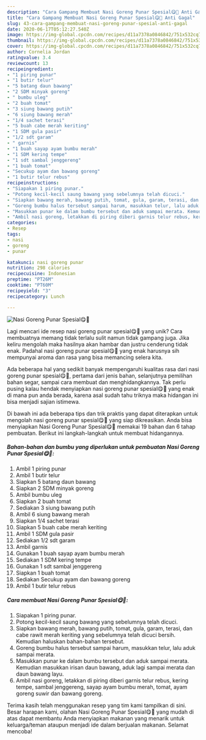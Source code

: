 ```yaml
---
description: "Cara Gampang Membuat Nasi Goreng Punar Spesial😋🤤 Anti Gagal"
title: "Cara Gampang Membuat Nasi Goreng Punar Spesial😋🤤 Anti Gagal"
slug: 43-cara-gampang-membuat-nasi-goreng-punar-spesial-anti-gagal
date: 2020-06-17T05:12:27.540Z
image: https://img-global.cpcdn.com/recipes/d11a7378a0846842/751x532cq70/nasi-goreng-punar-spesial😋🤤-foto-resep-utama.jpg
thumbnail: https://img-global.cpcdn.com/recipes/d11a7378a0846842/751x532cq70/nasi-goreng-punar-spesial😋🤤-foto-resep-utama.jpg
cover: https://img-global.cpcdn.com/recipes/d11a7378a0846842/751x532cq70/nasi-goreng-punar-spesial😋🤤-foto-resep-utama.jpg
author: Cornelia Jordan
ratingvalue: 3.4
reviewcount: 13
recipeingredient:
- "1 piring punar"
- "1 butir telur"
- "5 batang daun bawang"
- "2 SDM minyak goreng"
- " bumbu uleg"
- "2 buah tomat"
- "3 siung bawang putih"
- "6 siung bawang merah"
- "1/4 sachet terasi"
- "5 buah cabe merah keriting"
- "1 SDM gula pasir"
- "1/2 sdt garam"
- " garnis"
- "1 buah sayap ayam bumbu merah"
- "1 SDM kering tempe"
- "1 sdt sambal jenggereng"
- "1 buah tomat"
- "Secukup ayam dan bawang goreng"
- "1 butir telur rebus"
recipeinstructions:
- "Siapakan 1 piring punar."
- "Potong kecil-kecil saung bawang yang sebelumnya telah dicuci."
- "Siapkan bawang merah, bawang putih, tomat, gula, garam, terasi, dan cabe rawit merah keriting yang sebelumnya telah dicuci bersih. Kemudian haluskan bahan-bahan tersebut."
- "Goreng bumbu halus tersebut sampai harum, masukkan telur, lalu aduk sampai merata."
- "Masukkan punar ke dalam bumbu tersebut dan aduk sampai merata. Kemudian masukkan irisan daun bawang, aduk lagi sampai merata dan daun bawang layu."
- "Ambil nasi goreng, letakkan di piring diberi garnis telur rebus, kering tempe, sambal jenggereng, sayap ayam bumbu merah, tomat, ayam goreng suwir dan bawang goreng."
categories:
- Resep
tags:
- nasi
- goreng
- punar

katakunci: nasi goreng punar 
nutrition: 298 calories
recipecuisine: Indonesian
preptime: "PT26M"
cooktime: "PT60M"
recipeyield: "3"
recipecategory: Lunch

---
```



![Nasi Goreng Punar Spesial😋🤤](https://img-global.cpcdn.com/recipes/d11a7378a0846842/751x532cq70/nasi-goreng-punar-spesial😋🤤-foto-resep-utama.jpg)

Lagi mencari ide resep nasi goreng punar spesial😋🤤 yang unik? Cara membuatnya memang tidak terlalu sulit namun tidak gampang juga. Jika keliru mengolah maka hasilnya akan hambar dan justru cenderung tidak enak. Padahal nasi goreng punar spesial😋🤤 yang enak harusnya sih mempunyai aroma dan rasa yang bisa memancing selera kita.

Ada beberapa hal yang sedikit banyak mempengaruhi kualitas rasa dari nasi goreng punar spesial😋🤤, pertama dari jenis bahan, selanjutnya pemilihan bahan segar, sampai cara membuat dan menghidangkannya. Tak perlu pusing kalau hendak menyiapkan nasi goreng punar spesial😋🤤 yang enak di mana pun anda berada, karena asal sudah tahu triknya maka hidangan ini bisa menjadi sajian istimewa.




Di bawah ini ada beberapa tips dan trik praktis yang dapat diterapkan untuk mengolah nasi goreng punar spesial😋🤤 yang siap dikreasikan. Anda bisa menyiapkan Nasi Goreng Punar Spesial😋🤤 memakai 19 bahan dan 6 tahap pembuatan. Berikut ini langkah-langkah untuk membuat hidangannya.

<!--inarticleads1-->

##### Bahan-bahan dan bumbu yang diperlukan untuk pembuatan Nasi Goreng Punar Spesial😋🤤:

1. Ambil 1 piring punar
1. Ambil 1 butir telur
1. Siapkan 5 batang daun bawang
1. Siapkan 2 SDM minyak goreng
1. Ambil  bumbu uleg
1. Siapkan 2 buah tomat
1. Sediakan 3 siung bawang putih
1. Ambil 6 siung bawang merah
1. Siapkan 1/4 sachet terasi
1. Siapkan 5 buah cabe merah keriting
1. Ambil 1 SDM gula pasir
1. Sediakan 1/2 sdt garam
1. Ambil  garnis
1. Gunakan 1 buah sayap ayam bumbu merah
1. Sediakan 1 SDM kering tempe
1. Gunakan 1 sdt sambal jenggereng
1. Siapkan 1 buah tomat
1. Sediakan Secukup ayam dan bawang goreng
1. Ambil 1 butir telur rebus




<!--inarticleads2-->

##### Cara membuat Nasi Goreng Punar Spesial😋🤤:

1. Siapakan 1 piring punar.
1. Potong kecil-kecil saung bawang yang sebelumnya telah dicuci.
1. Siapkan bawang merah, bawang putih, tomat, gula, garam, terasi, dan cabe rawit merah keriting yang sebelumnya telah dicuci bersih. Kemudian haluskan bahan-bahan tersebut.
1. Goreng bumbu halus tersebut sampai harum, masukkan telur, lalu aduk sampai merata.
1. Masukkan punar ke dalam bumbu tersebut dan aduk sampai merata. Kemudian masukkan irisan daun bawang, aduk lagi sampai merata dan daun bawang layu.
1. Ambil nasi goreng, letakkan di piring diberi garnis telur rebus, kering tempe, sambal jenggereng, sayap ayam bumbu merah, tomat, ayam goreng suwir dan bawang goreng.




Terima kasih telah menggunakan resep yang tim kami tampilkan di sini. Besar harapan kami, olahan Nasi Goreng Punar Spesial😋🤤 yang mudah di atas dapat membantu Anda menyiapkan makanan yang menarik untuk keluarga/teman ataupun menjadi ide dalam berjualan makanan. Selamat mencoba!
